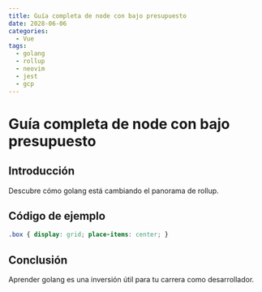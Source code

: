 ```yaml
---
title: Guía completa de node con bajo presupuesto
date: 2028-06-06
categories:
  - Vue
tags:
  - golang
  - rollup
  - neovim
  - jest
  - gcp
---
```


# Guía completa de node con bajo presupuesto

## Introducción

Descubre cómo golang está cambiando el panorama de rollup.

## Código de ejemplo

```css
.box { display: grid; place-items: center; }
```

## Conclusión

Aprender golang es una inversión útil para tu carrera como desarrollador.